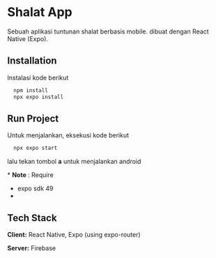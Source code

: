 
# Shalat App

Sebuah aplikasi tuntunan shalat berbasis mobile. dibuat dengan React Native (Expo).



## Installation

Instalasi kode berikut

```bash
  npm install
  npx expo install
```
## Run Project

Untuk menjalankan, eksekusi kode berikut

```bash
  npx expo start
```
lalu tekan tombol **a** untuk menjalankan android


\* **Note** : Require
* expo sdk 49
* 




    
## Tech Stack

**Client:** React Native, Expo (using expo-router)

**Server:** Firebase


 
